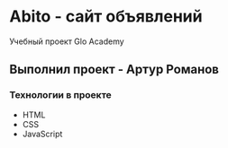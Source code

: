 # Abito - сайт объявлений
Учебный проект Glo Academy


## Выполнил проект - Артур Романов


### Технологии в проекте
- HTML
- CSS
- JavaScript
